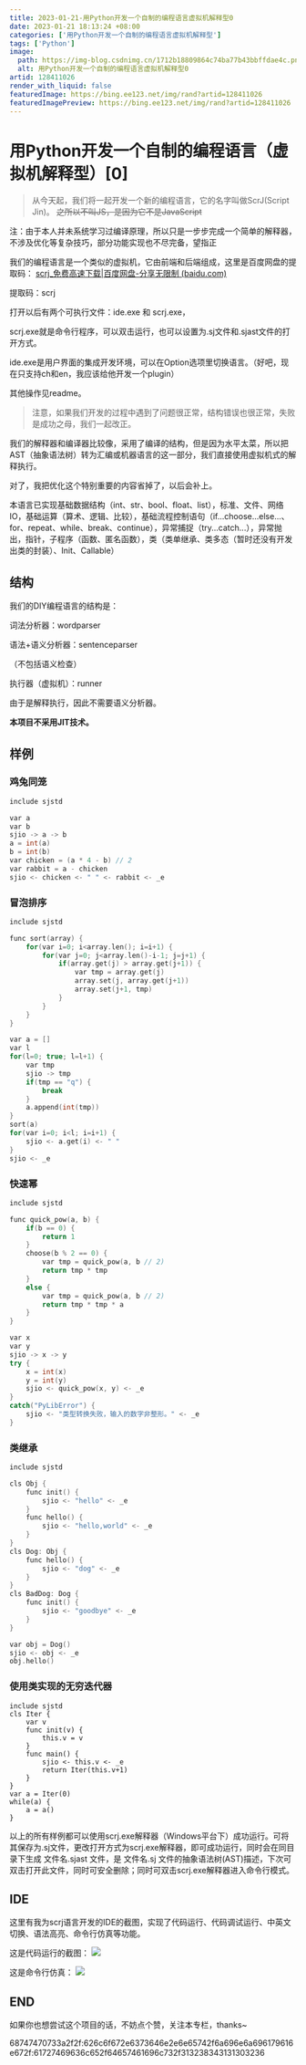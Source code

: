 ```yaml
---
title: 2023-01-21-用Python开发一个自制的编程语言虚拟机解释型0
date: 2023-01-21 18:13:24 +08:00
categories: ['用Python开发一个自制的编程语言虚拟机解释型']
tags: ['Python']
image:
  path: https://img-blog.csdnimg.cn/1712b18809864c74ba77b43bbffdae4c.png?x-oss-process=image/resize,m_fixed,h_150
  alt: 用Python开发一个自制的编程语言虚拟机解释型0
artid: 128411026
render_with_liquid: false
featuredImage: https://bing.ee123.net/img/rand?artid=128411026
featuredImagePreview: https://bing.ee123.net/img/rand?artid=128411026
---
```


# 用Python开发一个自制的编程语言（虚拟机解释型）[0]

> 从今天起，我们将一起开发一个新的编程语言，它的名字叫做ScrJ(Script Jin)。
> ~~之所以不叫JS，是因为它不是JavaScript~~

注：由于本人并未系统学习过编译原理，所以只是一步步完成一个简单的解释器，不涉及优化等复杂技巧，部分功能实现也不尽完备，望指正

我们的编程语言是一个类似的虚拟机，它由前端和后端组成，这里是百度网盘的提取码：
[scrj_免费高速下载|百度网盘-分享无限制 (baidu.com)](https://pan.baidu.com/s/1FILDWj2MecH3WDKzG1oqFw?_at_=1674284634306#list/path=%2Fscrj "scrj_免费高速下载|百度网盘-分享无限制 (baidu.com)")

提取码：scrj

打开以后有两个可执行文件：ide.exe 和 scrj.exe，

scrj.exe就是命令行程序，可以双击运行，也可以设置为.sj文件和.sjast文件的打开方式。

ide.exe是用户界面的集成开发环境，可以在Option选项里切换语言。（好吧，现在只支持ch和en，我应该给他开发一个plugin）

其他操作见readme。

> 注意，如果我们开发的过程中遇到了问题很正常，结构错误也很正常，失败是成功之母，我们一起改正。

我们的解释器和编译器比较像，采用了编译的结构，但是因为水平太菜，所以把AST（抽象语法树）转为汇编或机器语言的这一部分，我们直接使用虚拟机式的解释执行。

对了，我把优化这个特别重要的内容省掉了，以后会补上。

本语言已实现基础数据结构（int、str、bool、float、list），标准、文件、网络IO，基础运算（算术、逻辑、比较），基础流程控制语句（if...choose...else...、for、repeat、while、break、continue），异常捕捉（try...catch...），异常抛出，指针，子程序（函数、匿名函数），类（类单继承、类多态（暂时还没有开发出类的封装）、Init、Callable）

## 结构

我们的DIY编程语言的结构是：

词法分析器：wordparser

语法+语义分析器：sentenceparser

（不包括语义检查）

执行器（虚拟机）：runner

由于是解释执行，因此不需要语义分析器。

**本项目不采用JIT技术。**

## 样例

### 鸡兔同笼

```cpp
include sjstd

var a 
var b
sjio -> a -> b
a = int(a)
b = int(b)
var chicken = (a * 4 - b) // 2
var rabbit = a - chicken
sjio <- chicken <- " " <- rabbit <- _e
```

### 冒泡排序

```cpp
include sjstd

func sort(array) {
    for(var i=0; i<array.len(); i=i+1) {
        for(var j=0; j<array.len()-i-1; j=j+1) {
            if(array.get(j) > array.get(j+1)) {
                var tmp = array.get(j)
                array.set(j, array.get(j+1))
                array.set(j+1, tmp)
            }
        }    
    }
}

var a = []
var l
for(l=0; true; l=l+1) {
    var tmp
    sjio -> tmp
    if(tmp == "q") {
        break
    }
    a.append(int(tmp))
}
sort(a)
for(var i=0; i<l; i=i+1) {
    sjio <- a.get(i) <- " "
}
sjio <- _e
```

### 快速幂

```cpp
include sjstd

func quick_pow(a, b) {
    if(b == 0) {
        return 1
    }
    choose(b % 2 == 0) {
        var tmp = quick_pow(a, b // 2)
        return tmp * tmp
    }
    else {
        var tmp = quick_pow(a, b // 2)
        return tmp * tmp * a
    }
}

var x
var y
sjio -> x -> y
try {
    x = int(x)
    y = int(y)
    sjio <- quick_pow(x, y) <- _e
}
catch("PyLibError") {
    sjio <- "类型转换失败，输入的数字非整形。" <- _e
}
```

### 类继承

```cpp
include sjstd

cls Obj {
    func init() {
        sjio <- "hello" <- _e
    }
    func hello() {
        sjio <- "hello,world" <- _e
    }
}
cls Dog: Obj {
    func hello() {
        sjio <- "dog" <- _e
    }
}
cls BadDog: Dog {
    func init() {
        sjio <- "goodbye" <- _e
    }
}

var obj = Dog()
sjio <- obj <- _e
obj.hello()
```

### 使用类实现的无穷迭代器

```
include sjstd
cls Iter {
    var v
    func init(v) {
        this.v = v
    }
    func main() {
        sjio <- this.v <- _e
        return Iter(this.v+1)
    }
}
var a = Iter(0)
while(a) {
    a = a()
}
```

以上的所有样例都可以使用scrj.exe解释器（Windows平台下）成功运行。可将其保存为.sj文件，更改打开方式为scrj.exe解释器，即可成功运行，同时会在同目录下生成 文件名.sjast 文件，是 文件名.sj 文件的抽象语法树(AST)描述，下次可双击打开此文件，同时可安全删除；同时可双击scrj.exe解释器进入命令行模式。

## IDE

这里有我为scrj语言开发的IDE的截图，实现了代码运行、代码调试运行、中英文切换、语法高亮、命令行仿真等功能。

这是代码运行的截图：
![](https://i-blog.csdnimg.cn/blog_migrate/0d1acb77f45ab2ea4c079b65eabc16fa.png)

这是命令行仿真：
![](https://i-blog.csdnimg.cn/blog_migrate/b50db4669af0619384292c44e211f513.png)

## END

如果你也想尝试这个项目的话，不妨点个赞，关注本专栏，thanks~

68747470733a2f2f:626c6f672e6373646e2e6e65742f6a696e6a696179616e672f:61727469636c652f64657461696c732f313238343131303236